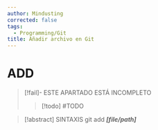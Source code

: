 ```yaml
---
author: Mindusting
corrected: false
tags:
  - Programming/Git
title: Añadir archivo en Git
---
```


# ADD

> [!fail]- ESTE APARTADO ESTÁ INCOMPLETO
> > [!todo] #TODO

> [!abstract] SINTAXIS
> git add ***\[file/path]***
